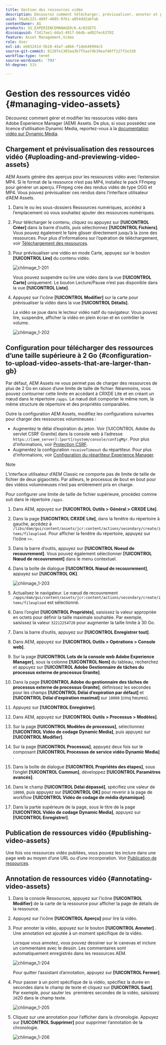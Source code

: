 ```yaml
---
title: Gestion des ressources vidéo
description: Découvrez comment télécharger, prévisualiser, annoter et publier les ressources vidéo.
uuid: 56a8c221-409f-4605-97b1-a054dd2abfab
contentOwner: AG
products: SG_EXPERIENCEMANAGER/6.4/ASSETS
discoiquuid: f341fae1-dda3-4917-b6db-ad02fec63702
feature: Asset Management,Video
role: User
exl-id: eb652414-5b10-45af-a8b6-f1de649994c5
source-git-commit: 0120fe1303aa3b7f5aa7db39eaf40ff127f2e338
workflow-type: tm+mt
source-wordcount: '793'
ht-degree: 51%

---
```


# Gestion des ressources vidéo  {#managing-video-assets}

Découvrez comment gérer et modifier les ressources vidéo dans Adobe Experience Manager (AEM) Assets. De plus, si vous possédez une licence d’utilisation Dynamic Media, reportez-vous à la [documentation vidéo sur Dynamic Media](video.md).

## Chargement et prévisualisation des ressources vidéo {#uploading-and-previewing-video-assets}

AEM Assets génère des aperçus pour les ressources vidéo avec l’extension MP4. Si le format de la ressource n’est pas MP4, installez le pack FFmpeg pour générer un aperçu. FFmpeg crée des rendus vidéo de type OGG et MP4. Vous pouvez prévisualiser ces rendus dans l’interface utilisateur d’AEM Assets.

1. Dans le ou les sous-dossiers Ressources numériques, accédez à l’emplacement où vous souhaitez ajouter des ressources numériques.
1. Pour télécharger le contenu, cliquez ou appuyez sur **[!UICONTROL Créer]** dans la barre d’outils, puis sélectionnez **[!UICONTROL Fichiers]**. Vous pouvez également le faire glisser directement jusqu’à la zone des ressources. Pour plus d’informations sur l’opération de téléchargement, voir [Téléchargement des ressources](managing-assets-touch-ui.md#uploading-assets).
1. Pour prévisualiser une vidéo en mode Carte, appuyez sur le bouton **[!UICONTROL Lire]** du contenu vidéo.

   ![chlimage_1-201](assets/chlimage_1-201.png)

   Vous pouvez suspendre ou lire une vidéo dans la vue **[!UICONTROL Carte]** uniquement. Le bouton Lecture/Pause n’est pas disponible dans la vue **[!UICONTROL Liste]**.

1. Appuyez sur l’icône **[!UICONTROL Modifier]** sur la carte pour prévisualiser la vidéo dans la vue **[!UICONTROL Détails]**.

   La vidéo se joue dans le lecteur vidéo natif du navigateur. Vous pouvez lire, suspendre, afficher la vidéo en plein écran et en contrôler le volume.

   ![chlimage_1-202](assets/chlimage_1-202.png)

## Configuration pour télécharger des ressources d’une taille supérieure à 2 Go {#configuration-to-upload-video-assets-that-are-larger-than-gb}

Par défaut, AEM Assets ne vous permet pas de charger des ressources de plus de 2 Go en raison d’une limite de taille de fichier. Néanmoins, vous pouvez contourner cette limite en accédant à CRXDE Lite et en créant un nœud dans le répertoire `/apps`. Le nœud doit comporter le même nom, la même structure de répertoire et des propriétés comparables.

Outre la configuration AEM Assets, modifiez les configurations suivantes pour charger des ressources volumineuses :

* Augmentez le délai d’expiration du jeton. Voir [!UICONTROL Adobe du servlet CSRF Granite] dans la console web à l’adresse `https://[aem_server]:[port]/system/console/configMgr`. Pour plus d’informations, voir [Protection CSRF](/help/sites-developing/csrf-protection.md).
* Augmentez la configuration `receiveTimeout` du répartiteur. Pour plus d’informations, voir [Configuration du répartiteur Experience Manager](https://experienceleague.adobe.com/docs/experience-manager-dispatcher/using/configuring/dispatcher-configuration.html#renders-options).

>[!NOTE]
>
>L’interface utilisateur d’AEM Classic ne comporte pas de limite de taille de fichier de deux gigaoctets. Par ailleurs, le processus de bout en bout pour des vidéos volumineuses n’est pas entièrement pris en charge.

Pour configurer une limite de taille de fichier supérieure, procédez comme suit dans le répertoire `/apps`.

1. Dans AEM, appuyez sur **[!UICONTROL Outils > Général > CRXDE Lite]**.
1. Dans la page **[!UICONTROL CRXDE Lite]**, dans la fenêtre du répertoire à gauche, accédez à `/libs/dam/gui/content/assets/jcr:content/actions/secondary/create/items/fileupload`. Pour afficher la fenêtre du répertoire, appuyez sur l’icône `>>`.
1. Dans la barre d’outils, appuyez sur **[!UICONTROL Noeud de recouvrement]**. Vous pouvez également sélectionner **[!UICONTROL Nœud de recouvrement]** dans le menu contextuel.
1. Dans la boîte de dialogue **[!UICONTROL Nœud de recouvrement]**, appuyez sur **[!UICONTROL OK]**.

   ![chlimage_1-203](assets/chlimage_1-203.png)

1. Actualisez le navigateur. Le nœud de recouvrement `/apps/dam/gui/content/assets/jcr:content/actions/secondary/create/items/fileupload` est sélectionné.
1. Dans l’onglet **[!UICONTROL Propriétés]**, saisissez la valeur appropriée en octets pour définir la taille maximale souhaitée. Par exemple, saisissez la valeur `32212254720` pour augmenter la taille limite à 30 Go.

1. Dans la barre d’outils, appuyez sur **[!UICONTROL Enregistrer tout]**.
1. Dans AEM, appuyez sur **[!UICONTROL Outils > Opérations > Console web]**.
1. Sur la page **[!UICONTROL Lots de la console web Adobe Experience Manager]**, sous la colonne **[!UICONTROL Nom]** du tableau, recherchez et appuyez sur **[!UICONTROL Adobe Gestionnaire de tâches du processus externe de processus Granite]**.
1. Dans la page **[!UICONTROL Adobe du gestionnaire des tâches de processus externe de processus Granite]**, définissez les secondes pour les champs **[!UICONTROL Délai d’expiration par défaut]** et **[!UICONTROL Délai d’expiration maximal]** sur `18000` (cinq heures).
1. Appuyez sur **[!UICONTROL Enregistrer]**.
1. Dans AEM, appuyez sur **[!UICONTROL Outils > Processus > Modèles]**.
1. Sur la page **[!UICONTROL Modèles de processus]**, sélectionnez **[!UICONTROL Vidéo de codage Dynamic Media]**, puis appuyez sur **[!UICONTROL Modifier]**.
1. Sur la page **[!UICONTROL Processus]**, appuyez deux fois sur le composant **[!UICONTROL Processus de service vidéo Dynamic Media]** .
1. Dans la boîte de dialogue **[!UICONTROL Propriétés des étapes]**, sous l’onglet **[!UICONTROL Commun]**, développez **[!UICONTROL Paramètres avancés]**.
1. Dans le champ **[!UICONTROL Délai dépassé]**, spécifiez une valeur de `18000`, puis appuyez sur **[!UICONTROL OK]** pour revenir à la page de workflow **[!UICONTROL Vidéo de codage de média dynamique]**.
1. Dans la partie supérieure de la page, sous le titre de la page **[!UICONTROL Vidéo de codage Dynamic Media]**, appuyez sur **[!UICONTROL Enregistrer]**.

## Publication de ressources vidéo {#publishing-video-assets}

Une fois vos ressources vidéo publiées, vous pouvez les inclure dans une page web au moyen d’une URL ou d’une incorporation. Voir [Publication de ressources](publishing-dynamicmedia-assets.md).

## Annotation de ressources vidéo {#annotating-video-assets}

1. Dans la console Ressources, appuyez sur l’icône **[!UICONTROL Modifier]** de la carte de la ressource pour afficher la page de détails de la ressource.
1. Appuyez sur l’icône **[!UICONTROL Aperçu]** pour lire la vidéo.
1. Pour annoter la vidéo, appuyez sur le bouton **[!UICONTROL Annoter]** . Une annotation est ajoutée à un moment spécifique de la vidéo.

   Lorsque vous annotez, vous pouvez dessiner sur le canevas et inclure un commentaire avec le dessin. Les commentaires sont automatiquement enregistrés dans les ressources AEM.

   ![chlimage_1-204](assets/chlimage_1-204.png)

   Pour quitter l’assistant d’annotation, appuyez sur **[!UICONTROL Fermer]**.

1. Pour passer à un point spécifique de la vidéo, spécifiez la durée en secondes dans le champ de texte et cliquez sur **[!UICONTROL Saut]**. Par exemple, pour sauter les  premières secondes de la vidéo, saisissez `20`20 dans le champ texte.

   ![chlimage_1-205](assets/chlimage_1-205.png)

1. Cliquez sur une annotation pour l’afficher dans la chronologie. Appuyez sur **[!UICONTROL Supprimer]** pour supprimer l’annotation de la chronologie.

   ![chlimage_1-206](assets/chlimage_1-206.png)
